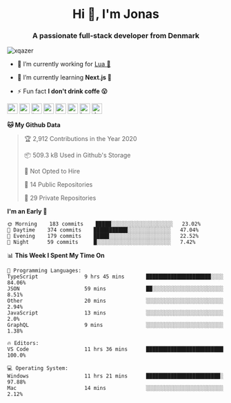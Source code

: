 <h1 align="center">Hi 👋, I'm Jonas</h1>
<h3 align="center">A passionate full-stack developer from Denmark</h3>

<p align="left"> <img src="https://komarev.com/ghpvc/?username=xqazer" alt="xqazer" /> </p>

- 🔭 I’m currently working for [Lua 🥰](https://lua.work) 

- 🌱 I’m currently learning **Next.js 🤯**

<!--- - 👨‍💻 All of my projects are available at [xqazer.github.io](xqazer.github.io) -->

- ⚡ Fun fact **I don't drink coffe 😮**

<p align="left">
  <img src="https://devicons.github.io/devicon/devicon.git/icons/react/react-original-wordmark.svg" alt="react" width="24" height="24"/>
  <img src="https://cdn.worldvectorlogo.com/logos/nextjs-3.svg" alt="nextjs" width="24" height="24"/>
  <img src="https://devicons.github.io/devicon/devicon.git/icons/typescript/typescript-original.svg" alt="typescript" width="24" height="24"/>
  <img src="https://devicons.github.io/devicon/devicon.git/icons/nodejs/nodejs-original-wordmark.svg" alt="nodejs" width="24" height="24"/>
  <img src="https://devicons.github.io/devicon/devicon.git/icons/postgresql/postgresql-original-wordmark.svg" alt="postgresql" width="24" height="24"/>
  <img src="https://www.vectorlogo.zone/logos/google_cloud/google_cloud-icon.svg" alt="gcp" width="24" height="24"/>
  <img src="https://www.vectorlogo.zone/logos/kubernetes/kubernetes-icon.svg" alt="kubernetes" width="24" height="24"/>
  <img src="https://devicons.github.io/devicon/devicon.git/icons/dot-net/dot-net-original-wordmark.svg" alt="dotnet" width="24" height="24"/>
</p>

<!--START_SECTION:waka-->
**🐱 My Github Data** 

> 🏆 2,912 Contributions in the Year 2020
 > 
> 📦 509.3 kB Used in Github's Storage 
 > 
> 🚫 Not Opted to Hire
 > 
> 📜 14 Public Repositories 
 > 
> 🔑 29 Private Repositories  
 > 
**I'm an Early 🐤** 

```text
🌞 Morning    183 commits    █████░░░░░░░░░░░░░░░░░░░░   23.02% 
🌆 Daytime    374 commits    ███████████░░░░░░░░░░░░░░   47.04% 
🌃 Evening    179 commits    █████░░░░░░░░░░░░░░░░░░░░   22.52% 
🌙 Night      59 commits     █░░░░░░░░░░░░░░░░░░░░░░░░   7.42%

```


📊 **This Week I Spent My Time On** 

```text
💬 Programming Languages: 
TypeScript               9 hrs 45 mins       █████████████████████░░░░   84.06% 
JSON                     59 mins             ██░░░░░░░░░░░░░░░░░░░░░░░   8.51% 
Other                    20 mins             ░░░░░░░░░░░░░░░░░░░░░░░░░   2.94% 
JavaScript               13 mins             ░░░░░░░░░░░░░░░░░░░░░░░░░   2.0% 
GraphQL                  9 mins              ░░░░░░░░░░░░░░░░░░░░░░░░░   1.38%

🔥 Editors: 
VS Code                  11 hrs 36 mins      █████████████████████████   100.0%

💻 Operating System: 
Windows                  11 hrs 21 mins      ████████████████████████░   97.88% 
Mac                      14 mins             ░░░░░░░░░░░░░░░░░░░░░░░░░   2.12%

```


<!--END_SECTION:waka-->

